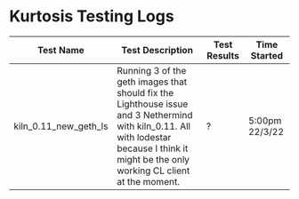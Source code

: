 # Kurtosis Testing Logs
|Test Name|Test Description|Test Results|Time Started|
|---|---|---|---|
|kiln_0.11_new_geth_ls| Running 3 of the geth images that should fix the Lighthouse issue and 3 Nethermind with kiln_0.11. All with lodestar because I think it might be the only working CL client at the moment.|? |5:00pm 22/3/22|